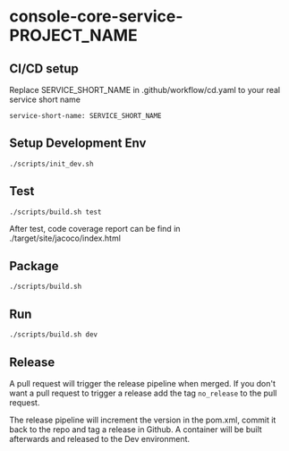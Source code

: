 # console-core-service-PROJECT_NAME
## CI/CD setup 
Replace SERVICE_SHORT_NAME in .github/workflow/cd.yaml to your real service short name
```
service-short-name: SERVICE_SHORT_NAME
```
## Setup Development Env

```
./scripts/init_dev.sh
```

## Test

```
./scripts/build.sh test
```

After test, code coverage report can be find in ./target/site/jacoco/index.html

## Package

```
./scripts/build.sh
```

## Run

```
./scripts/build.sh dev
```

## Release

A pull request will trigger the release pipeline when merged. If you don't want a pull request to trigger a release add the tag `no_release` to the pull request.

The release pipeline will increment the version in the pom.xml, commit it back to the repo and tag a release in Github. A container will be built afterwards and released to the Dev environment.
